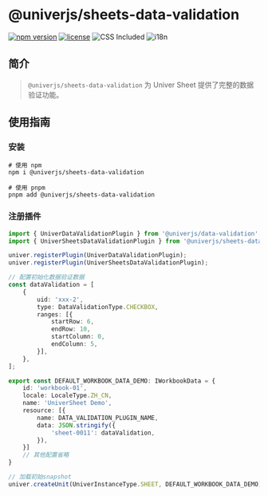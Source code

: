 # @univerjs/sheets-data-validation

[![npm version](https://img.shields.io/npm/v/@univerjs/sheets-data-validation)](https://npmjs.org/packages/@univerjs/sheets-data-validation)
[![license](https://img.shields.io/npm/l/@univerjs/sheets-data-validation)](https://img.shields.io/npm/l/@univerjs/sheets-data-validation)
![CSS Included](https://img.shields.io/badge/CSS_Included-blue?logo=CSS3)
![i18n](https://img.shields.io/badge/zh--CN%20%7C%20en--US-cornflowerblue?label=i18n)

## 简介

> `@univerjs/sheets-data-validation` 为 Univer Sheet 提供了完整的数据验证功能。

## 使用指南

### 安装

```shell
# 使用 npm
npm i @univerjs/sheets-data-validation

# 使用 pnpm
pnpm add @univerjs/sheets-data-validation
```

### 注册插件

```typescript
import { UniverDataValidationPlugin } from '@univerjs/data-validation';
import { UniverSheetsDataValidationPlugin } from '@univerjs/sheets-data-validation';

univer.registerPlugin(UniverDataValidationPlugin);
univer.registerPlugin(UniverSheetsDataValidationPlugin);

// 配置初始化数据验证数据
const dataValidation = [
    {
        uid: 'xxx-2',
        type: DataValidationType.CHECKBOX,
        ranges: [{
            startRow: 6,
            endRow: 10,
            startColumn: 0,
            endColumn: 5,
        }],
    },
];

export const DEFAULT_WORKBOOK_DATA_DEMO: IWorkbookData = {
    id: 'workbook-01',
    locale: LocaleType.ZH_CN,
    name: 'UniverSheet Demo',
    resource: [{
        name: DATA_VALIDATION_PLUGIN_NAME,
        data: JSON.stringify({
            'sheet-0011': dataValidation,
        }),
    }]
    // 其他配置省略
}

// 加载初始snapshot
univer.createUnit(UniverInstanceType.SHEET, DEFAULT_WORKBOOK_DATA_DEMO);
```
